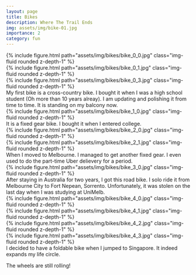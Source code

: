 ```yaml
---
layout: page
title: Bikes
description: Where The Trail Ends
img: assets/img/bike-01.jpg
importance: 2
category: fun
---
```



<!-- 00 -->
<div class="row">
    <div class="col-sm mt-3 mt-md-0">
        {% include figure.html path="assets/img/bikes/bike_0_0.jpg" class="img-fluid rounded z-depth-1" %}
    </div>
    <div class="col-sm mt-3 mt-md-0">
        {% include figure.html path="assets/img/bikes/bike_0_1.jpg" class="img-fluid rounded z-depth-1" %}
    </div>
    <div class="col-sm mt-3 mt-md-0">
        {% include figure.html path="assets/img/bikes/bike_0_3.jpg" class="img-fluid rounded z-depth-1" %}
    </div>
</div>
<div class="caption">
    My first bike is a cross-country bike. I bought it when I was a high school student (Oh more than 10 years alreay).
    I am updating and polishing it from time to time. 
    It is standing on my balcony now.
</div>


<!-- 01 -->
<div class="row justify-content-center">
    <div class="col-sm mt-3 mt-md-0">
        {% include figure.html path="assets/img/bikes/bike_1_0.jpg" class="img-fluid rounded z-depth-1" %}
    </div>
</div>
<div class="caption">
    It is a fixed gear bike. I bought it when I entered college.
</div>


<!-- 02 -->
<div class="row">
    <div class="col-sm mt-3 mt-md-0">
        {% include figure.html path="assets/img/bikes/bike_2_0.jpg" class="img-fluid rounded z-depth-1" %}
    </div>
    <div class="col-sm mt-3 mt-md-0">
        {% include figure.html path="assets/img/bikes/bike_2_1.jpg" class="img-fluid rounded z-depth-1" %}
    </div>
</div>
<div class="caption">
    When I moved to Melbourne. I managed to get another fixed gear.
    I even used to do the part-time Uber delievery for a period.
</div>


<!-- 03 -->
<div class="row justify-content-sm-center">
    <div class="col-sm mt-3 mt-md-0">
        {% include figure.html path="assets/img/bikes/bike_3_0.jpg" class="img-fluid rounded z-depth-1" %}
    </div>
</div>
<div class="caption">
    After staying in Australia for two years, I got this road bike. I solo ride it from Melbourne City to Fort Nepean, Sorrento.
    Unfortunately, it was stolen on the last day when I was studying at UniMelb.
</div>


<!-- 04 -->
<div class="row">
    <div class="col-sm mt-3 mt-md-0">
        {% include figure.html path="assets/img/bikes/bike_4_0.jpg" class="img-fluid rounded z-depth-1" %}
    </div>
    <div class="col-sm mt-3 mt-md-0">
        {% include figure.html path="assets/img/bikes/bike_4_1.jpg" class="img-fluid rounded z-depth-1" %}
    </div>
    <div class="col-sm mt-3 mt-md-0">
        {% include figure.html path="assets/img/bikes/bike_4_2.jpg" class="img-fluid rounded z-depth-1" %}
    </div>
    <div class="col-sm mt-3 mt-md-0">
        {% include figure.html path="assets/img/bikes/bike_4_3.jpg" class="img-fluid rounded z-depth-1" %}
    </div>
</div>
<div class="caption">
    I decided to have a foldable bike when I jumped to Singapore. It indeed expands my life circle. 
</div>


The wheels are still rolling!